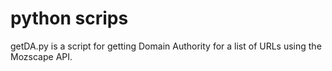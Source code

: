 # python scrips

getDA.py is a script for getting Domain Authority for a list of URLs using the Mozscape API.
